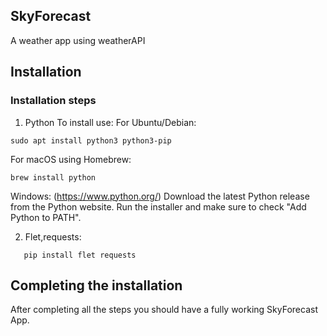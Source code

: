 ## SkyForecast

 A weather app using weatherAPI

## Installation

### Installation steps
1. Python
To install use:
For Ubuntu/Debian: 
```
sudo apt install python3 python3-pip
```
For macOS using Homebrew:
```
brew install python
```
Windows:
(https://www.python.org/)
Download the latest Python release from the Python website.
Run the installer and make sure to check "Add Python to PATH".

2. Flet,requests:
```
   pip install flet requests
```

## Completing the installation
After completing all the steps you should have a fully working SkyForecast App.
